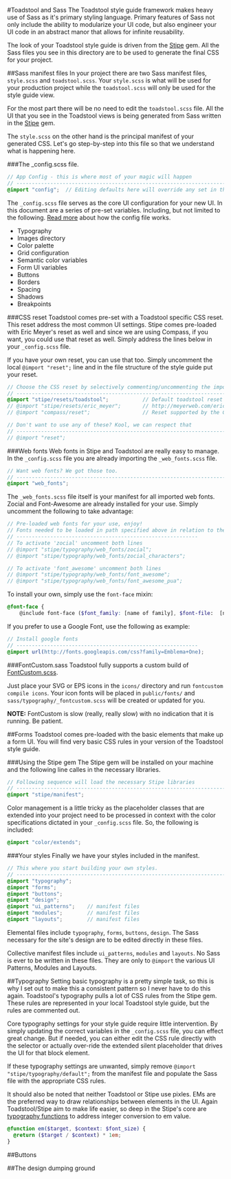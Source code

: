 #Toadstool and Sass
The Toadstool style guide framework makes heavy use of Sass as it's primary styling language. Primary features of Sass not only include the ability to modularize your UI code, but also engineer your UI code in an abstract manor that allows for infinite reusability. 

The look of your Toadstool style guide is driven from the [Stipe](http://goo.gl/68RPd) gem. All the Sass files you see in this directory are to be used to generate the final CSS for your project. 

##Sass manifest files
In your project there are two Sass manifest files, `style.scss` and `toadstool.scss`. Your `style.scss` is what will be used for your production project while the `toadstool.scss` will only be used for the style guide view.

For the most part there will be no need to edit the `toadstool.scss` file. All the UI that you see in the Toadstool views is being generated from Sass written in the [Stipe](http://goo.gl/68RPd) gem.

The `style.scss` on the other hand is the principal manifest of your generated CSS. Let's go step-by-step into this file so that we understand what is happening here.

###The _config.scss file. 

```scss
// App Config - this is where most of your magic will happen
// ------------------------------------------------------------------------------
@import "config";  // Editing defaults here will override any set in the Stipe gem

```

The `_config.scss` file serves as the core UI configuration for your new UI. In this document are a series of pre-set variables. Including, but not limited to the following. [Read more](http://goo.gl/iLR3o) about how the config file works.
* Typography
* Images directory
* Color palette
* Grid configuration
* Semantic color variables
* Form UI variables
* Buttons
* Borders
* Spacing
* Shadows
* Breakpoints

###CSS reset
Toadstool comes pre-set with a Toadstool specific CSS reset. This reset address the most common UI settings. Stipe comes pre-loaded with Eric Meyer's reset as well and since we are using Compass, if you want, you could use that reset as well. Simply address the lines below in your `_config.scss` file.

If you have your own reset, you can use that too. Simply uncomment the local `@import "reset";` line and in the file structure of the style guide put your reset. 

```scss
// Choose the CSS reset by selectively commenting/uncommenting the import files
// ------------------------------------------------------------------------------
@import "stipe/resets/toadstool";           // Default toadstool reset
// @import "stipe/resets/eric_meyer";       // http://meyerweb.com/eric/tools/css/reset/reset.css
// @import "compass/reset";                 // Reset supported by the Compass gem

// Don't want to use any of these? Kool, we can respect that
// ------------------------------------------------------------------------------
// @import "reset";

```

###Web fonts
Web fonts in Stipe and Toadstool are really easy to manage. In the `_config.scss` file you are already importing the `_web_fonts.scss` file.  

```scss
// Want web fonts? We got those too.
// ------------------------------------------------------------------------------
@import "web_fonts";

```

The `_web_fonts.scss` file itself is your manifest for all imported web fonts. Zocial and Font-Awesome are already installed for your use. Simply uncomment the following to take advantage:

```scss
// Pre-loaded web fonts for your use, enjoy!
// Fonts needed to be loaded in path specified above in relation to the rendered CSS file
// -----------------------------------------------------------
// To activate 'zocial' uncomment both lines
// @import "stipe/typography/web_fonts/zocial";
// @import "stipe/typography/web_fonts/zocial_characters";

// To activate 'font_awesome' uncomment both lines
// @import "stipe/typography/web_fonts/font_awesome";
// @import "stipe/typography/web_fonts/font_awesome_pua";
```

To install your own, simply use the `font-face` mixin:
```scss
@font-face {
	@include font-face ($font_family: [name of family], $font-file:  [name of file], $font_weight: [value], $font_style: [value]);
```

If you prefer to use a Google Font, use the following as example:
```scss
// Install google fonts
// -----------------------------------------------------------
@import url(http://fonts.googleapis.com/css?family=Emblema+One);
```

###FontCustom.sass
Toadstool fully supports a custom build of [FontCustom.scss](https://github.com/blackfalcon/fontcustom.sass). 

Just place your SVG or EPS icons in the `icons/` directory and run `fontcustom compile icons`. Your icon fonts will be placed in `public/fonts/` and `sass/typography/_fontcustom.scss` will be created or updated for you. 

__NOTE:__ FontCustom is slow (really, really slow) with no indication that it is running. Be patient. 

##Forms
Toadstool comes pre-loaded with the basic elements that make up a form UI. You will find very basic CSS rules in your version of the Toadstool style guide. 

###Using the Stipe gem
The Stipe gem will be installed on your machine and the following line calles in the necessary libraries.
```scss
// Following sequence will load the necessary Stipe libraries
// ------------------------------------------------------------------------------
@import "stipe/manifest";
``` 

Color management is a little tricky as the placeholder classes that are extended into your project need to be processed in context with the color specifications dictated in your `_config.scss` file. So, the following is included:
```scss
@import "color/extends";
```

###Your styles
Finally we have your styles included in the manifest. 
```scss
// This where you start building your own styles. 
// ------------------------------------------------------------------------------
@import "typography";
@import "forms";
@import "buttons";
@import "design";
@import "ui_patterns";    // manifest files
@import "modules";        // manifest files
@import "layouts";        // manifest files
```

Elemental files include `typography`, `forms`, `buttons`, `design`. The Sass necessary for the site's design are to be edited directly in these files. 

Collective manifest files include `ui_patterns`, `modules` and `layouts`. No Sass is ever to be written in these files. They are only to `@import` the various UI Patterns, Modules and Layouts. 

##Typography
Setting basic typography is a pretty simple task, so this is why I set out to make this a consistent pattern so I never have to do this again. Toadstool's typography pulls a lot of CSS rules from the Stipe gem. These rules are represented in your local Toadstool style guide, but the rules are commented out. 

Core typography settings for your style guide require little intervention. By simply updating the correct variables in the `_config.scss` file, you can effect great change. But if needed, you can either edit the CSS rule directly with the selector or actually over-ride the extended silent placeholder that drives the UI for that block element. 

If these typography settings are unwanted, simply remove `@import "stipe/typography/default";` from the manifest file and populate the Sass file with the appropriate CSS rules. 

It should also be noted that neither Toadstool or Stipe use pixles. EMs are the preferred way to draw relationships between elements in the UI. Again Toadstool/Stipe aim to make life easier, so deep in the Stipe's core are [typography functions](http://goo.gl/g2sPk) to address integer conversion to em value.

```scss
@function em($target, $context: $font_size) {
  @return ($target / $context) * 1em;
}
```

##Buttons

##The design dumping ground